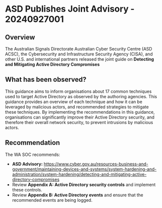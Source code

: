 # ASD Publishes Joint Advisory - 20240927001

## Overview

The Australian Signals Directorate Australian Cyber Security Centre (ASD ACSC), the Cybersecurity and Infrastructure Security Agency (CISA), and other U.S. and international partners released the joint guide on **Detecting and Mitigating Active Directory Compromises**

## What has been observed?

This guidance aims to inform organisations about 17 common techniques used to target Active Directory as observed by the authoring agencies. This guidance provides an overview of each technique and how it can be leveraged by malicious actors, and recommended strategies to mitigate these techniques. By implementing the recommendations in this guidance, organisations can significantly improve their Active Directory security, and therefore their overall network security, to prevent intrusions by malicious actors.

## Recommendation

The WA SOC recommends:

- **ASD Advisory:** <https://www.cyber.gov.au/resources-business-and-government/maintaining-devices-and-systems/system-hardening-and-administration/system-hardening/detecting-and-mitigating-active-directory-compromises>
- Review **Appendix A: Active Directory security controls** and implement these controls.
- Review **Appendix B: Active Directory events** and ensure that the recommended events are being logged.
